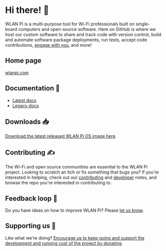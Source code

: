 # Hi there! 👋

WLAN Pi is a multi-purpose tool for Wi-Fi professionals built on single-board computers and open-source software. Here on GitHub is where we host our custom software to share and track code with version control, build and automate software package deployments, run tests, accept code contributions, [engage with you](https://github.com/wlan-pi/feedback), and more!

## Home page

[wlanpi.com](https://www.wlanpi.com/)

## Documentation 📃

* [Latest docs](https://userguide.wlanpi.com/)
* [Legacy docs](https://wlan-pi.github.io/wlanpi-documentation/v2/)

## Downloads 📥

[Download the latest released WLAN Pi OS image here](https://github.com/WLAN-Pi/pi-gen/releases/latest).

## Contributing ✍️

The Wi-Fi and open source communities are essential to the WLAN Pi project. Looking to scratch an itch or fix something that bugs you? If you're interested in helping, check out our [contributing](https://github.com/WLAN-Pi/.github/blob/main/docs/contributing.md) and [developer](https://github.com/WLAN-Pi/developers) notes, and browse the repo you're interested in contributing to.

## Feedback loop 🎤

Do you have ideas on how to improve WLAN Pi? Please [let us know](https://github.com/wlan-pi/feedback).

## Supporting us 🙏

Like what we're doing? [Encourage us to keep going and support the development and running cost of the project by donating](https://ko-fi.com/wlanpi).
